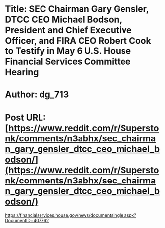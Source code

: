 # Title: SEC Chairman Gary Gensler, DTCC CEO Michael Bodson, President and Chief Executive Officer, and FIRA CEO Robert Cook to Testify in May 6 U.S. House Financial Services Committee Hearing
# Author: dg_713
# Post URL: [https://www.reddit.com/r/Superstonk/comments/n3abhx/sec_chairman_gary_gensler_dtcc_ceo_michael_bodson/](https://www.reddit.com/r/Superstonk/comments/n3abhx/sec_chairman_gary_gensler_dtcc_ceo_michael_bodson/)


https://financialservices.house.gov/news/documentsingle.aspx?DocumentID=407762